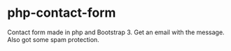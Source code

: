 # php-contact-form
Contact form made in php and Bootstrap 3. Get an email with the message. Also got some spam protection.
